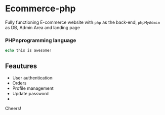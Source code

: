 # Ecommerce-php
Fully functioning E-commerce website with `php` as the back-end, `phpMyAdmin` as DB, Admin Area and landing page

### PHPnprogramming language

```php
echo this is awesome!
```

## Feautures
- User authentication
- Orders
- Profile management
- Update password
- 


Cheers!

